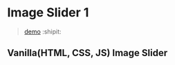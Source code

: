 # Image Slider 1

> [demo](https://igorashs.github.io/image-slider-1/) :shipit:

## Vanilla(HTML, CSS, JS) Image Slider
